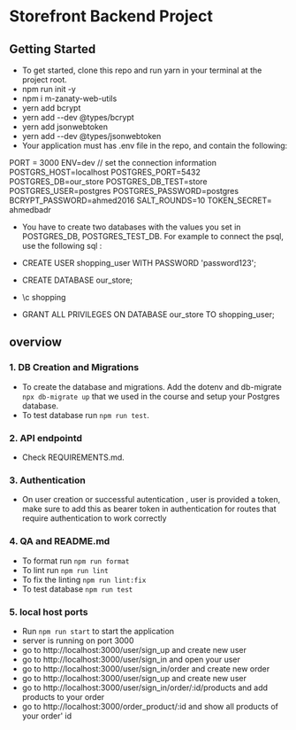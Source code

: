 # Storefront Backend Project

## Getting Started

- To get started, clone this repo and run yarn in your terminal at the project root.
- npm run init -y
- npm i m-zanaty-web-utils
- yern add bcrypt
- yern add --dev @types/bcrypt
- yern add jsonwebtoken
- yern add --dev @types/jsonwebtoken
- Your application must has .env file in the repo, and contain the following:

PORT = 3000
ENV=dev
// set the connection information
POSTGRS_HOST=localhost
POSTGRES_PORT=5432
POSTGRES_DB=our_store
POSTGRES_DB_TEST=store
POSTGRES_USER=postgres
POSTGRES_PASSWORD=postgres
BCRYPT_PASSWORD=ahmed2016
SALT_ROUNDS=10
TOKEN_SECRET= ahmedbadr

- You have to create two databases with the values you set in POSTGRES_DB, POSTGRES_TEST_DB. For example to connect the psql, use the following sql :

- CREATE USER shopping_user WITH PASSWORD 'password123';
- CREATE DATABASE our_store;
- \c shopping
- GRANT ALL PRIVILEGES ON DATABASE our_store TO shopping_user;

## overviow

### 1. DB Creation and Migrations

- To create the database and migrations. Add the dotenv and db-migrate `npx db-migrate up` that we used in the course and setup your Postgres database.
- To test database run `npm run test`.

### 2. API endpointd

- Check REQUIREMENTS.md.

### 3. Authentication

- On user creation or successful autentication , user is provided a token, make sure to add this as bearer token in authentication for routes that require authentication to work correctly

### 4. QA and README.md

- To format run `npm run format`
- To lint run `npm run lint`
- To fix the linting `npm run lint:fix`
- To test database `npm run test`

### 5. local host ports

- Run `npm run start` to start the application
- server is running on port 3000
- go to http://localhost:3000/user/sign_up and create new user
- go to http://localhost:3000/user/sign_in and open your user
- go to http://localhost:3000/user/sign_in/order and create new order
- go to http://localhost:3000/user/sign_up and create new user
- go to http://localhost:3000/user/sign_in/order/:id/products and add products to your order
- go to http://localhost:3000/order_product/:id and show all products of your order' id
